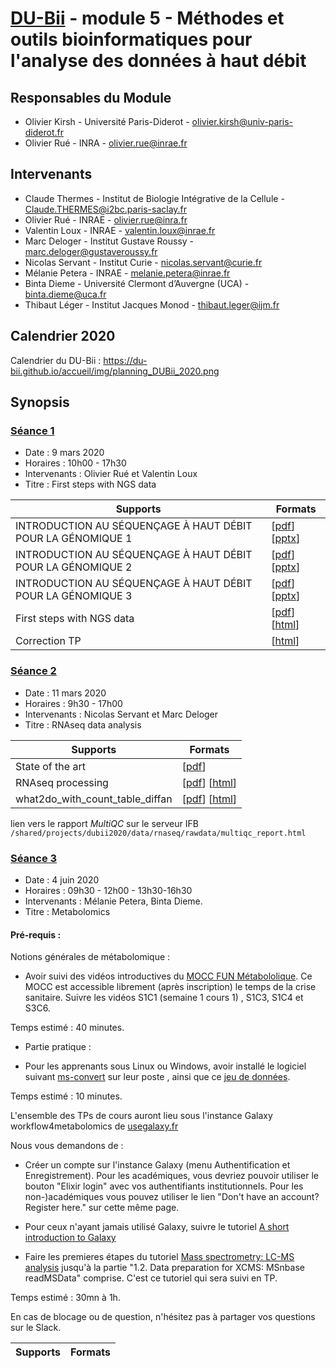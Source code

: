# [DU-Bii](https://du-bii.github.io/accueil) - module 5 - Méthodes et outils bioinformatiques pour l'analyse des données à haut débit

## Responsables du Module
* Olivier Kirsh - Université Paris-Diderot - olivier.kirsh@univ-paris-diderot.fr
* Olivier Rué - INRA - olivier.rue@inrae.fr

## Intervenants
* Claude Thermes - Institut de Biologie Intégrative de la Cellule - Claude.THERMES@i2bc.paris-saclay.fr
* Olivier Rué - INRAE - olivier.rue@inra.fr
* Valentin Loux - INRAE - valentin.loux@inrae.fr
* Marc Deloger - Institut Gustave Roussy - marc.deloger@gustaveroussy.fr
* Nicolas Servant - Institut Curie - nicolas.servant@curie.fr
* Mélanie Petera - INRAE - melanie.petera@inrae.fr
* Binta Dieme - Université Clermont d’Auvergne (UCA) - binta.dieme@uca.fr
* Thibaut Léger - Institut Jacques Monod - thibaut.leger@ijm.fr

## Calendrier 2020

Calendrier du DU-Bii : <https://du-bii.github.io/accueil/img/planning_DUBii_2020.png>

## Synopsis

### [Séance 1](https://github.com/DU-Bii/module-5-Methodes-Outils/tree/master/seance1)

- Date : 9 mars 2020
- Horaires : 10h00 - 17h30
- Intervenants : Olivier Rué et Valentin Loux
- Titre : First steps with NGS data


| Supports | Formats |
|--------------------------------------------------|--------|
| INTRODUCTION AU SÉQUENÇAGE À HAUT DÉBIT POUR LA GÉNOMIQUE 1 | [[pdf](seance1/20200309_THERMES_1.pdf)] [[pptx](seance1/20200309_THERMES_1.pptx)]  |
| INTRODUCTION AU SÉQUENÇAGE À HAUT DÉBIT POUR LA GÉNOMIQUE 2 | [[pdf](seance1/20200309_THERMES_2.pdf)] [[pptx](seance1/20200309_THERMES_2.pptx)] |
| INTRODUCTION AU SÉQUENÇAGE À HAUT DÉBIT POUR LA GÉNOMIQUE 3 | [[pdf](seance1/20200309_THERMES_3.pdf)] [[pptx](seance1/20200309_THERMES_3.pptx)] |
| First steps with NGS data | [[pdf](seance1/seance1.pdf)] [[html](seance1/slides.html)] |
| Correction TP | [[html](seance1//document.html)] |

### [Séance 2](https://github.com/DU-Bii/module-5-Methodes-Outils/tree/master/seance2)

- Date : 11 mars 2020
- Horaires : 9h30 - 17h00
- Intervenants : Nicolas Servant et Marc Deloger
- Titre : RNAseq data analysis


| Supports | Formats |
|--------------------------------------------------|--------|
| State of the art | [[pdf](seance2/DUBii_State_of_the_art_of_what_can_be_done_with_RNA-seq_20200311.pdf)]
| RNAseq processing | [[pdf](seance2/processing/RNAseq_processing.pdf)] [[html](seance2/processing/RNAseq_processing.html)]  |
| what2do_with_count_table_diffan | [[pdf](seance2/R/what2do_with_count_table_diffan.pdf)] [[html](seance2/R/what2do_with_count_table_diffan.html)] |

lien vers le rapport *MultiQC* sur le serveur IFB `/shared/projects/dubii2020/data/rnaseq/rawdata/multiqc_report.html`

### [Séance 3](https://github.com/DU-Bii/module-5-Methodes-Outils/tree/master/seance3)

- Date : 4 juin  2020
- Horaires : 09h30 - 12h00 - 13h30-16h30
- Intervenants : Mélanie Petera, Binta Dieme.
- Titre : Metabolomics


#### Pré-requis :

Notions générales de métabolomique :
- Avoir suivi des vidéos introductives du [MOCC FUN Métabololique](https://www.fun-mooc.fr/courses/course-v1:cnrs+136001+session01/about  
). Ce MOCC est accessible librement (après inscription) le temps de la crise sanitaire. Suivre les vidéos S1C1 (semaine 1 cours 1) , S1C3, S1C4 et S3C6. 

Temps estimé : 40 minutes.

- Partie pratique  :

- Pour les apprenants sous Linux ou Windows, avoir installé le logiciel suivant [ms-convert](http://proteowizard.sourceforge.net/download.html) sur leur poste , ainsi que ce [jeu de données](https://ent.uca.fr/filez/l9bc0j). 

Temps estimé : 10 minutes.

L'ensemble des TPs de cours auront lieu sous l'instance Galaxy workflow4metabolomics de [usegalaxy.fr](https://workflow4metabolomics.usegalaxy.fr)

Nous vous demandons de :
- Créer un compte sur l'instance Galaxy (menu Authentification et Enregistrement). Pour les académiques, vous devriez pouvoir utiliser le bouton "Elixir login" avec vos authentifiants institutionnels. Pour les non-)académiques vous pouvez utiliser le lien "Don't have an account? Register here." sur cette même page.

- Pour ceux n'ayant jamais utilisé Galaxy, suivre le tutoriel [A short introduction to Galaxy](https://galaxyproject.github.io/training-material/topics/introduction/tutorials/galaxy-intro-short/tutorial.html) 

- Faire les premieres étapes du tutoriel [Mass spectrometry: LC-MS analysis](https://galaxyproject.github.io/training-material/topics/metabolomics/tutorials/lcms/tutorial.html)  jusqu'à la partie "1.2. Data preparation for XCMS: MSnbase readMSData" comprise. C'est ce tutoriel qui sera suivi en TP. 

Temps estimé : 30mn à 1h.

En cas de blocage ou de question, n'hésitez pas à partager vos questions sur le Slack.




| Supports | Formats |
|--------------------------------------------------|--------|
